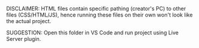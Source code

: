 DISCLAIMER: HTML files contain specific pathing (creator's PC) to other files (CSS/HTML/JS), hence running these files on their own won't look like the actual project.

SUGGESTION: Open this folder in VS Code and run project using Live Server plugin.

